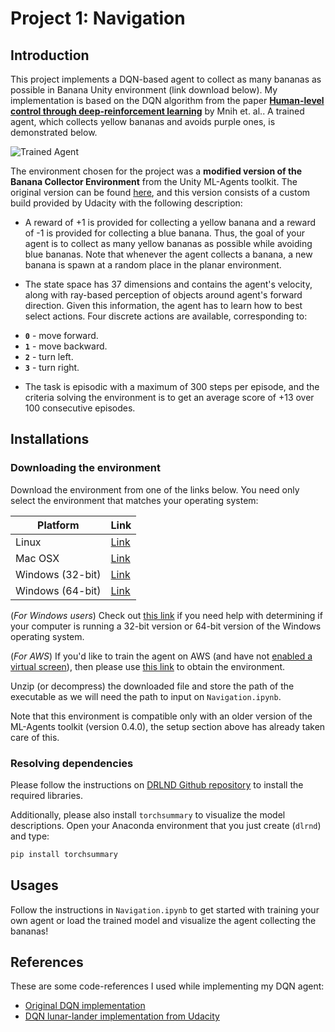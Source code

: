 [//]: # (Image References)

[image1]: https://user-images.githubusercontent.com/10624937/42135619-d90f2f28-7d12-11e8-8823-82b970a54d7e.gif "Trained Agent"

# Project 1: Navigation

## Introduction

This project implements a DQN-based agent to collect
as many bananas as possible in Banana Unity environment (link download below). My implementation is based on
the DQN algorithm from the paper [**Human-level control through deep-reinforcement learning**](https://storage.googleapis.com/deepmind-media/dqn/DQNNaturePaper.pdf) by Mnih et. al.. 
A trained agent, which collects yellow bananas and avoids purple ones, is demonstrated below.

![Trained Agent][image1]

The environment chosen for the project was a **modified version of the Banana 
Collector Environment** from the Unity ML-Agents toolkit. The original version
can be found [here](https://github.com/Unity-Technologies/ml-agents/blob/master/docs/Learning-Environment-Examples.md#banana-collector),
and this version consists of a custom build provided by Udacity with the following
description:

* A reward of +1 is provided for collecting a yellow banana and a reward of -1 is provided for collecting a blue banana. Thus, the goal of your agent is to collect as many yellow bananas as possible while avoiding blue bananas. Note that whenever the agent collects a banana, a new banana is spawn at a random place in the planar environment.

* The state space has 37 dimensions and contains the agent's velocity, along with ray-based perception of objects around agent's forward direction. Given this information, the agent has to learn how to best select actions. Four discrete actions are available, corresponding to:
- **`0`** - move forward.
- **`1`** - move backward.
- **`2`** - turn left.
- **`3`** - turn right.

* The task is episodic with a maximum of 300 steps per episode, and the criteria solving the environment is to get an average score of +13 over 100 consecutive episodes.

## Installations

### Downloading the environment

Download the environment from one of the links below.  You need only select the environment that matches your operating system:

Platform | Link
-------- | -----
Linux             | [Link](https://s3-us-west-1.amazonaws.com/udacity-drlnd/P1/Banana/Banana_Linux.zip)
Mac OSX           | [Link](https://s3-us-west-1.amazonaws.com/udacity-drlnd/P1/Banana/Banana.app.zip)
Windows (32-bit)  | [Link](https://s3-us-west-1.amazonaws.com/udacity-drlnd/P1/Banana/Banana_Windows_x86.zip)
Windows (64-bit)  | [Link](https://s3-us-west-1.amazonaws.com/udacity-drlnd/P1/Banana/Banana_Windows_x86_64.zip)
    
(_For Windows users_) Check out [this link](https://support.microsoft.com/en-us/help/827218/how-to-determine-whether-a-computer-is-running-a-32-bit-version-or-64) if you need help with determining if your computer is running a 32-bit version or 64-bit version of the Windows operating system.

(_For AWS_) If you'd like to train the agent on AWS (and have not [enabled a virtual screen](https://github.com/Unity-Technologies/ml-agents/blob/master/docs/Training-on-Amazon-Web-Service.md)), then please use [this link](https://s3-us-west-1.amazonaws.com/udacity-drlnd/P1/Banana/Banana_Linux_NoVis.zip) to obtain the environment.

Unzip (or decompress) the downloaded file and store the path of the executable as we will need the path to input on `Navigation.ipynb`. 

Note that this environment is compatible only with an older version of the ML-Agents toolkit (version 0.4.0), the setup section above has already taken care of this.

### Resolving dependencies

Please follow the instructions on [DRLND Github repository](https://github.com/udacity/deep-reinforcement-learning#dependencies) to install the required libraries.

Additionally, please also install `torchsummary` to visualize the model descriptions. Open your Anaconda environment that you just create (`dlrnd`) and type:

```bash
pip install torchsummary
```

## Usages

Follow the instructions in `Navigation.ipynb` to get started with training your own agent or load the trained model and visualize the agent collecting the bananas!

## References

These are some code-references I used while implementing my DQN agent:

* [Original DQN implementation](https://sites.google.com/a/deepmind.com/dqn/)
* [DQN lunar-lander implementation from Udacity](https://github.com/udacity/deep-reinforcement-learning/tree/master/dqn/solution)